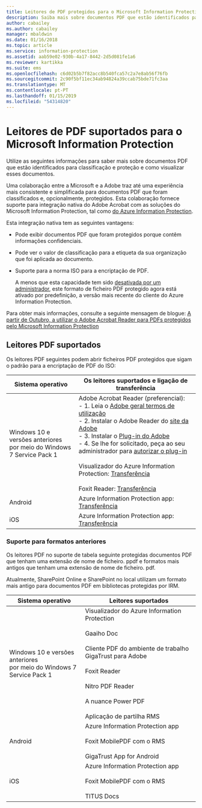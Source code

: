 ```yaml
---
title: Leitores de PDF protegidos para o Microsoft Information Protection
description: Saiba mais sobre documentos PDF que estão identificados para classificação e proteção e, como visualizá-los.
author: cabailey
ms.author: cabailey
manager: mbaldwin
ms.date: 01/16/2018
ms.topic: article
ms.service: information-protection
ms.assetid: aab59e02-930b-4a17-8442-2d5d081fe1a6
ms.reviewer: kartikka
ms.suite: ems
ms.openlocfilehash: c6d02b5b7f82acc8b540fca57c2a7e8ab56f76fb
ms.sourcegitcommit: 2c90f5bf11ec34ab94824a39ccab75bde71fc3aa
ms.translationtype: MT
ms.contentlocale: pt-PT
ms.lasthandoff: 01/15/2019
ms.locfileid: "54314820"
---
```

# <a name="supported-pdf-readers-for-microsoft-information-protection"></a>Leitores de PDF suportados para o Microsoft Information Protection

Utilize as seguintes informações para saber mais sobre documentos PDF que estão identificados para classificação e proteção e como visualizar esses documentos.

Uma colaboração entre a Microsoft e a Adobe traz até uma experiência mais consistente e simplificada para documentos PDF que foram classificados e, opcionalmente, protegidos. Esta colaboração fornece suporte para integração nativa do Adobe Acrobat com as soluções do Microsoft Information Protection, tal como [do Azure Information Protection](../what-is-information-protection.md). 

Esta integração nativa tem as seguintes vantagens:

- Pode exibir documentos PDF que foram protegidos porque contêm informações confidenciais.

- Pode ver o valor de classificação para a etiqueta da sua organização que foi aplicada ao documento.

- Suporte para a norma ISO para a encriptação de PDF.
    
    A menos que esta capacidade tem sido [desativada por um administrador](client-admin-guide-customizations.md#dont-protect-pdf-files-by-using-the-iso-standard-for-pdf-encryption), este formato de ficheiro PDF protegido agora está ativado por predefinição, a versão mais recente do cliente do Azure Information Protection.

Para obter mais informações, consulte a seguinte mensagem de blogue: [A partir de Outubro, a utilizar o Adobe Acrobat Reader para PDFs protegidos pelo Microsoft Information Protection](https://techcommunity.microsoft.com/t5/Azure-Information-Protection/Starting-October-use-Adobe-Acrobat-Reader-for-PDFs-protected-by/ba-p/262738)

## <a name="supported-pdf-readers"></a>Leitores PDF suportados

Os leitores PDF seguintes podem abrir ficheiros PDF protegidos que sigam o padrão para a encriptação de PDF do ISO:

|Sistema operativo|Os leitores suportados e ligação de transferência|
|----------------|-----------------------------------|
|Windows 10 e versões anteriores<br />por meio do Windows 7 Service Pack 1|Adobe Acrobat Reader (preferencial):<br />-  1. Leia o [Adobe geral termos de utilização](https://www.adobe.com/legal/terms.html) <br />- 2. Instalar o Adobe Reader do [site da Adobe](https://www.adobe.com/)<br />- 3. Instalar o [Plug-in do Adobe](https://go.microsoft.com/fwlink/?linkid=2050049)<br />- 4. Se lhe for solicitado, peça ao seu administrador para [autorizar o plug-in](https://techcommunity.microsoft.com/t5/Azure-Information-Protection/General-Availability-of-Adobe-Acrobat-Reader-integration-with/ba-p/298396) <br /><br /> Visualizador do Azure Information Protection: [Transferência](https://go.microsoft.com/fwlink/?linkid=838993)<br /><br />Foxit Reader: [Transferência](https://www.foxitsoftware.com/pdf-reader/)|
|Android|Azure Information Protection app: [Transferência](https://go.microsoft.com/fwlink/?LinkId=325340)|
|iOS|Azure Information Protection app: [Transferência](https://go.microsoft.com/fwlink/?LinkId=325338)|

### <a name="support-for-previous-formats"></a>Suporte para formatos anteriores

Os leitores PDF no suporte de tabela seguinte protegidas documentos PDF que tenham uma extensão de nome de ficheiro. ppdf e formatos mais antigos que tenham uma extensão de nome de ficheiro. pdf.

Atualmente, SharePoint Online e SharePoint no local utilizam um formato mais antigo para documentos PDF em bibliotecas protegidas por IRM.


|Sistema operativo|Leitores suportados|
|----------------|-----------------------------------|
|Windows 10 e versões anteriores<br />por meio do Windows 7 Service Pack 1|Visualizador do Azure Information Protection<br /><br />Gaaiho Doc<br /><br />Cliente PDF do ambiente de trabalho GigaTrust para Adobe<br /><br />Foxit Reader<br /><br />Nitro PDF Reader<br /><br /> A nuance Power PDF<br /><br />Aplicação de partilha RMS|
|Android|Azure Information Protection app<br /><br />Foxit MobilePDF com o RMS<br /><br />GigaTrust App for Android|
|iOS|Azure Information Protection app<br /><br />Foxit MobilePDF com o RMS<br /><br />TITUS Docs|
